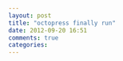 ```yaml
---
layout: post
title: "octopress finally run"
date: 2012-09-20 16:51
comments: true
categories: 
---
```

